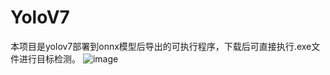 # YoloV7
本项目是yolov7部署到onnx模型后导出的可执行程序，下载后可直接执行.exe文件进行目标检测。
![image](https://github.com/wangna123456/YoloV7/assets/142497906/b2c56189-1979-4df6-a14e-2d61225ed5b7)

